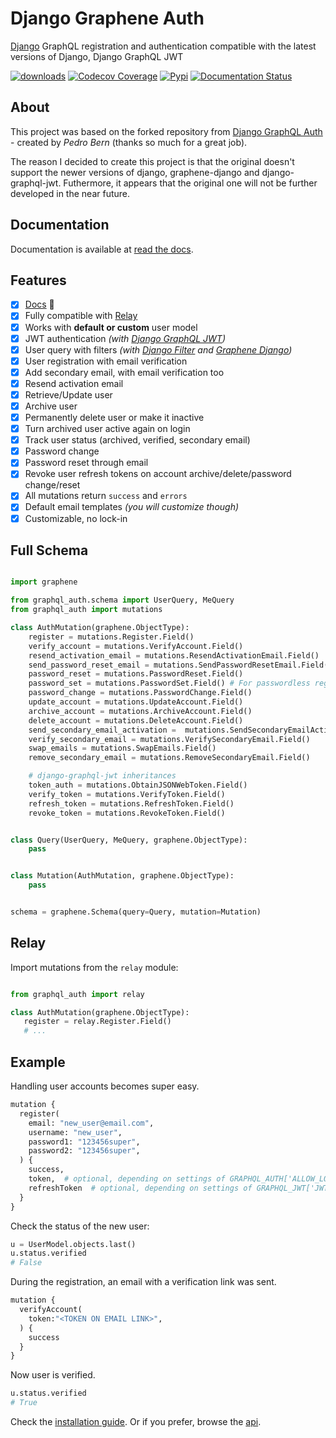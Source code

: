 # Django Graphene Auth

[Django](https://github.com/django/django) GraphQL registration and authentication
compatible with the latest versions of Django, Django GraphQL JWT

[![downloads](https://img.shields.io/pypi/dm/django-graphene-auth)](https://pypistats.org/packages/django-graphene-auth)
[![Codecov Coverage](https://img.shields.io/codecov/c/github/ptbang/django-graphene-auth)](https://app.codecov.io/github/ptbang/django-graphene-auth/tree)
[![Pypi](https://img.shields.io/pypi/v/django-graphene-auth.svg)](https://pypi.org/project/django-graphen-auth/)
[![Documentation Status](https://readthedocs.org/projects/django-graphene-auth/badge/?version=latest)](https://django-graphene-auth.readthedocs.io/en/latest/?badge=latest)


## About

This project was based on the forked repository from
[Django GraphQL Auth](https://github.com/PedroBern/django-graphql-auth) -
created by *Pedro Bern* (thanks so much for a great job).

The reason I decided to create this project is that the original doesn't support
the newer versions of django, graphene-django and django-graphql-jwt.
Futhermore, it appears that the original one will not be further developed in the near future.


## Documentation

Documentation is available at [read the docs](https://django-graphene-auth.readthedocs.io/en/latest/).


## Features

* [x] [Docs](https://django-graphene-auth.readthedocs.io/en/latest/) :tada:
* [x] Fully compatible with [Relay](https://github.com/facebook/relay>)
* [x] Works with **default or custom** user model
* [x] JWT authentication *(with [Django GraphQL JWT](https://github.com/flavors/django-graphql-jwt))*
* [x] User query with filters *(with [Django Filter](https://github.com/carltongibson/django-filter) and [Graphene Django](https://github.com/graphql-python/graphene-django))*
* [x] User registration with email verification
* [x] Add secondary email, with email verification too
* [x] Resend activation email
* [x] Retrieve/Update user
* [x] Archive user
* [x] Permanently delete user or make it inactive
* [x] Turn archived user active again on login
* [x] Track user status (archived, verified, secondary email)
* [x] Password change
* [x] Password reset through email
* [x] Revoke user refresh tokens on account archive/delete/password change/reset
* [x] All mutations return `success` and `errors`
* [x] Default email templates *(you will customize though)*
* [x] Customizable, no lock-in

## Full Schema

```python

import graphene

from graphql_auth.schema import UserQuery, MeQuery
from graphql_auth import mutations

class AuthMutation(graphene.ObjectType):
    register = mutations.Register.Field()
    verify_account = mutations.VerifyAccount.Field()
    resend_activation_email = mutations.ResendActivationEmail.Field()
    send_password_reset_email = mutations.SendPasswordResetEmail.Field()
    password_reset = mutations.PasswordReset.Field()
    password_set = mutations.PasswordSet.Field() # For passwordless registration
    password_change = mutations.PasswordChange.Field()
    update_account = mutations.UpdateAccount.Field()
    archive_account = mutations.ArchiveAccount.Field()
    delete_account = mutations.DeleteAccount.Field()
    send_secondary_email_activation =  mutations.SendSecondaryEmailActivation.Field()
    verify_secondary_email = mutations.VerifySecondaryEmail.Field()
    swap_emails = mutations.SwapEmails.Field()
    remove_secondary_email = mutations.RemoveSecondaryEmail.Field()

    # django-graphql-jwt inheritances
    token_auth = mutations.ObtainJSONWebToken.Field()
    verify_token = mutations.VerifyToken.Field()
    refresh_token = mutations.RefreshToken.Field()
    revoke_token = mutations.RevokeToken.Field()


class Query(UserQuery, MeQuery, graphene.ObjectType):
    pass


class Mutation(AuthMutation, graphene.ObjectType):
    pass


schema = graphene.Schema(query=Query, mutation=Mutation)
```


## Relay

Import mutations from the ``relay`` module:

```python

from graphql_auth import relay

class AuthMutation(graphene.ObjectType):
   register = relay.Register.Field()
   # ...
```


## Example

Handling user accounts becomes super easy.

```python
mutation {
  register(
    email: "new_user@email.com",
    username: "new_user",
    password1: "123456super",
    password2: "123456super",
  ) {
    success,
    token,  # optional, depending on settings of GRAPHQL_AUTH['ALLOW_LOGIN_NOT_VERIFIED']
    refreshToken  # optional, depending on settings of GRAPHQL_JWT['JWT_LONG_RUNNING_REFRESH_TOKEN']
  }
}
```

Check the status of the new user:

```python
u = UserModel.objects.last()
u.status.verified
# False
```

During the registration, an email with a verification link was sent.

```python
mutation {
  verifyAccount(
    token:"<TOKEN ON EMAIL LINK>",
  ) {
    success
  }
}
```

Now user is verified.

```python
u.status.verified
# True
```

Check the [installation guide](https://django-graphene-auth.readthedocs.io/en/latest/installation/). Or if you prefer, browse the [api](https://django-graphene-auth.readthedocs.io/en/latest/api/).
